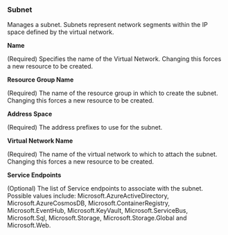 
### Subnet


Manages a subnet. Subnets represent network segments within the IP space defined by the virtual network.

**Name**

(Required) Specifies the name of the Virtual Network. Changing this forces a new resource to be created.

**Resource Group Name**

(Required) The name of the resource group in which to create the subnet. Changing this forces a new resource to be created.

**Address Space**

(Required) The address prefixes to use for the subnet.

**Virtual Network Name**

(Required) The name of the virtual network to which to attach the subnet. Changing this forces a new resource to be created.

**Service Endpoints**

(Optional) The list of Service endpoints to associate with the subnet. Possible values include: Microsoft.AzureActiveDirectory, Microsoft.AzureCosmosDB, Microsoft.ContainerRegistry, Microsoft.EventHub, Microsoft.KeyVault, Microsoft.ServiceBus, Microsoft.Sql, Microsoft.Storage, Microsoft.Storage.Global and Microsoft.Web.